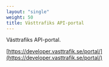 ```yaml
---
layout: "single"
weight: 50
title: Västtrafiks API-portal
---
```


Västtrafiks API-portal.

[https://developer.vasttrafik.se/portal/](https://developer.vasttrafik.se/portal/)